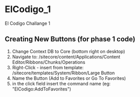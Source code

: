 # ElCodigo_1
El Codigo Challange 1

## Creating New Buttons (for phase 1 code)
1. Change Context DB to Core (bottom right on desktop)
2. Navigate to: /sitecore/content/Applications/Content Editor/Ribbons/Chunks/Operations
3. Right-Click - insert from template: /sitecore/templates/System/Ribbon/Large Button
4. Name the Button (Add to Favorites or Go To Favorites)
5. in the click field insert the command name (eg: "ElCodigo:AddToFavorites")
